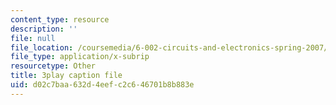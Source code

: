 ```yaml
---
content_type: resource
description: ''
file: null
file_location: /coursemedia/6-002-circuits-and-electronics-spring-2007/d02c7baa632d4eefc2c646701b8b883e_4TCnYYpZxEc.srt
file_type: application/x-subrip
resourcetype: Other
title: 3play caption file
uid: d02c7baa-632d-4eef-c2c6-46701b8b883e
---
```


